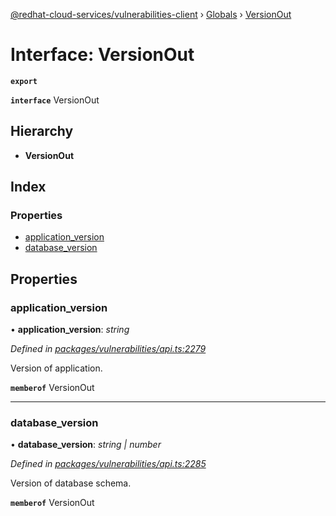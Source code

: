 [@redhat-cloud-services/vulnerabilities-client](../README.md) › [Globals](../globals.md) › [VersionOut](versionout.md)

# Interface: VersionOut

**`export`** 

**`interface`** VersionOut

## Hierarchy

* **VersionOut**

## Index

### Properties

* [application_version](versionout.md#application_version)
* [database_version](versionout.md#database_version)

## Properties

###  application_version

• **application_version**: *string*

*Defined in [packages/vulnerabilities/api.ts:2279](https://github.com/fhlavac/javascript-clients/blob/master/packages/vulnerabilities/api.ts#L2279)*

Version of application.

**`memberof`** VersionOut

___

###  database_version

• **database_version**: *string | number*

*Defined in [packages/vulnerabilities/api.ts:2285](https://github.com/fhlavac/javascript-clients/blob/master/packages/vulnerabilities/api.ts#L2285)*

Version of database schema.

**`memberof`** VersionOut
